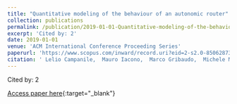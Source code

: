 ```yaml
---
title: "Quantitative modeling of the behaviour of an autonomic router"
collection: publications
permalink: /publication/2019-01-01-Quantitative-modeling-of-the-behaviour-of-an-autonomic-router
excerpt: 'Cited by: 2'
date: 2019-01-01
venue: 'ACM International Conference Proceeding Series'
paperurl: 'https://www.scopus.com/inward/record.uri?eid=2-s2.0-85062873003&doi=10.1145%2f3306309.3306344&partnerID=40&md5=926c5ce3d6ebf7b69b1922bad7f80059'
citation: ' Lelio Campanile,  Mauro Iacono,  Marco Gribaudo,  Michele Mastroianni, &quot;Quantitative modeling of the behaviour of an autonomic router.&quot; ACM International Conference Proceeding Series, 2019.'
---
```

Cited by: 2

[Access paper here](https://www.scopus.com/inward/record.uri?eid=2-s2.0-85062873003&doi=10.1145%2f3306309.3306344&partnerID=40&md5=926c5ce3d6ebf7b69b1922bad7f80059){:target="_blank"}
